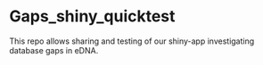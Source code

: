 # Gaps_shiny_quicktest

This repo allows sharing and testing of our shiny-app investigating database gaps in eDNA.
